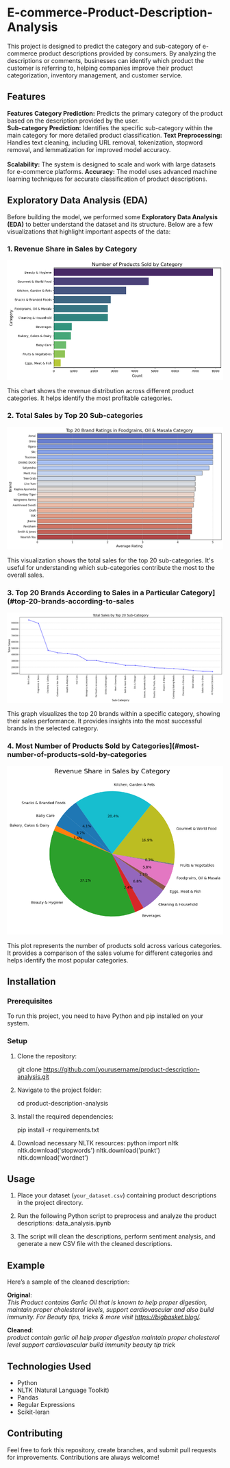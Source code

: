 # E-commerce-Product-Description-Analysis
This project is designed to predict the category and sub-category of e-commerce product descriptions provided by consumers. By analyzing the descriptions or comments, businesses can identify which product the customer is referring to, helping companies improve their product categorization, inventory management, and customer service.

## Features
**Features**
**Category Prediction:** Predicts the primary category of the product based on the description provided by the user.<br>
**Sub-category Prediction:** Identifies the specific sub-category within the main category for more detailed product classification.
**Text Preprocessing:** Handles text cleaning, including URL removal, tokenization, stopword removal, and lemmatization for improved model accuracy.<br>    
**Scalability:** The system is designed to scale and work with large datasets for e-commerce platforms.
**Accuracy:** The model uses advanced machine learning techniques for accurate classification of product descriptions.

## Exploratory Data Analysis (EDA)

Before building the model, we performed some **Exploratory Data Analysis (EDA)** to better understand the dataset and its structure. Below are a few visualizations that highlight important aspects of the data:

### 1. Revenue Share in Sales by Category
![Revenue Share by Category](https://github.com/divyanshgawri/E-commerce-Product-Description-Analysis/blob/main/output1.png)

This chart shows the revenue distribution across different product categories. It helps identify the most profitable categories.

### 2. Total Sales by Top 20 Sub-categories
![Total Sales by Top 20 Sub-category](https://github.com/divyanshgawri/E-commerce-Product-Description-Analysis/blob/main/output2.png)

This visualization shows the total sales for the top 20 sub-categories. It's useful for understanding which sub-categories contribute the most to the overall sales.

### 3. Top 20 Brands According to Sales in a Particular Category](#top-20-brands-according-to-sales
![Top 20 Brands by Sales](https://github.com/divyanshgawri/E-commerce-Product-Description-Analysis/blob/main/output3.png)

This graph visualizes the top 20 brands within a specific category, showing their sales performance. It provides insights into the most successful brands in the selected category.

### 4. Most Number of Products Sold by Categories](#most-number-of-products-sold-by-categories
![Products Sold by Categories](https://github.com/divyanshgawri/E-commerce-Product-Description-Analysis/blob/main/output4.png)

This plot represents the number of products sold across various categories. It provides a comparison of the sales volume for different categories and helps identify the most popular categories.

## Installation

### Prerequisites

To run this project, you need to have Python and pip installed on your system.

### Setup

1. Clone the repository:
   
   git clone https://github.com/yourusername/product-description-analysis.git
   

2. Navigate to the project folder:
   
   cd product-description-analysis
   

3. Install the required dependencies:
   
   pip install -r requirements.txt
   

4. Download necessary NLTK resources:
   python
   import nltk
   nltk.download('stopwords')
   nltk.download('punkt')
   nltk.download('wordnet')
   

## Usage

1. Place your dataset (`your_dataset.csv`) containing product descriptions in the project directory.
2. Run the following Python script to preprocess and analyze the product descriptions:
    data_analysis.ipynb
   

3. The script will clean the descriptions, perform sentiment analysis, and generate a new CSV file with the cleaned descriptions.

## Example

Here’s a sample of the cleaned description:

**Original**:  
_This Product contains Garlic Oil that is known to help proper digestion, maintain proper cholesterol levels, support cardiovascular and also build immunity. For Beauty tips, tricks & more visit https://bigbasket.blog/._

**Cleaned**:  
_product contain garlic oil help proper digestion maintain proper cholesterol level support cardiovascular build immunity beauty tip trick_

## Technologies Used
- Python
- NLTK (Natural Language Toolkit)
- Pandas
- Regular Expressions
- Scikit-leran

## Contributing
Feel free to fork this repository, create branches, and submit pull requests for improvements. Contributions are always welcome!

